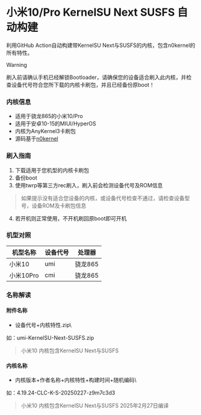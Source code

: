 # 小米10/Pro KernelSU Next SUSFS 自动构建
利用GitHub Action自动构建带KernelSU Next与SUSFS的内核，包含n0kernel的所有特性。


> [!WARNING]
>刷入前请确认手机已经解锁Bootloader，请确保您的设备适合刷入此内核，并检查设备代号符合您所下载的内核卡刷包，并且已经备份原boot！

### 内核信息
- 适用于骁龙865的小米10/Pro
- 适用于安卓10-15的MIUI/HyperOS
- 内核为AnyKernel3卡刷包
- 源码基于[n0kernel](https://github.com/jhchong94/kernel_xiaomi_sm8250_n0kernel)

### 刷入指南
1. 下载适用于您机型的内核卡刷包
2. 备份boot
3. 使用twrp等第三方rec刷入，刷入前会检测设备代号及ROM信息
> 如果提示没有适合您设备的内核，或设备代号检查不通过，请检查设备型号，设备ROM及卡刷包信息
4. 若开机则正常使用，不开机刷回原boot即可开机

### 机型对照
| 机型名称  | 设备代号 | 处理器 |
| ------------- | ------------- | ------------- |
| 小米10  | umi  | 骁龙865 |
| 小米10Pro  | cmi  | 骁龙865 |

### 名称解读
#### 附件名称
- 设备代号+内核特性.zip\

如：umi-KernelSU-Next-SUSFS.zip
> 小米10 内核包含KernelSU Next与SUSFS
#### 内核名称
- 内核版本+作者名称+内核特性+构建时间+随机编码\

如：4.19.24-CLC-K-S-20250227-z9m7c3d3
> 小米10 内核包含KernelSU Next与SUSFS 2025年2月27日编译
> 
